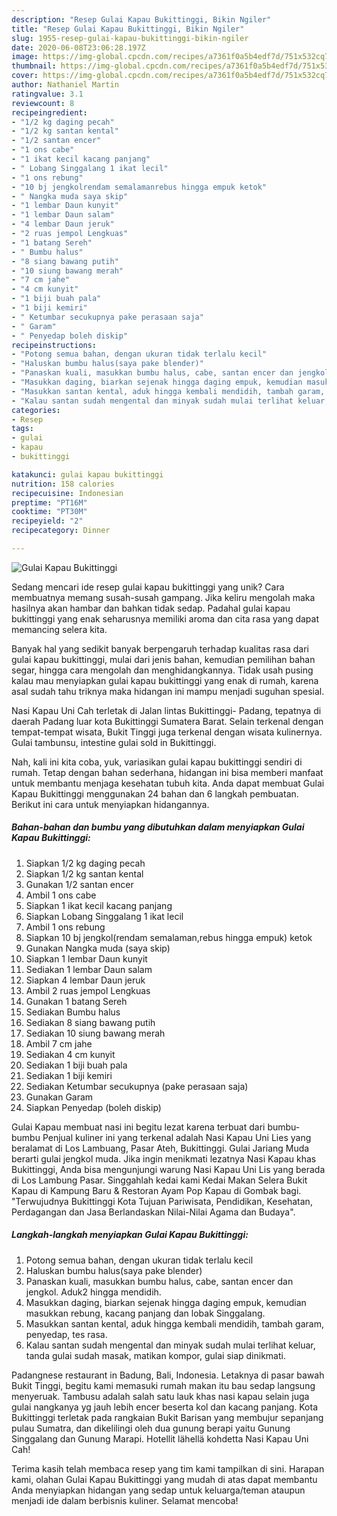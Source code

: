 ```yaml
---
description: "Resep Gulai Kapau Bukittinggi, Bikin Ngiler"
title: "Resep Gulai Kapau Bukittinggi, Bikin Ngiler"
slug: 1955-resep-gulai-kapau-bukittinggi-bikin-ngiler
date: 2020-06-08T23:06:28.197Z
image: https://img-global.cpcdn.com/recipes/a7361f0a5b4edf7d/751x532cq70/gulai-kapau-bukittinggi-foto-resep-utama.jpg
thumbnail: https://img-global.cpcdn.com/recipes/a7361f0a5b4edf7d/751x532cq70/gulai-kapau-bukittinggi-foto-resep-utama.jpg
cover: https://img-global.cpcdn.com/recipes/a7361f0a5b4edf7d/751x532cq70/gulai-kapau-bukittinggi-foto-resep-utama.jpg
author: Nathaniel Martin
ratingvalue: 3.1
reviewcount: 8
recipeingredient:
- "1/2 kg daging pecah"
- "1/2 kg santan kental"
- "1/2 santan encer"
- "1 ons cabe"
- "1 ikat kecil kacang panjang"
- " Lobang Singgalang 1 ikat lecil"
- "1 ons rebung"
- "10 bj jengkolrendam semalamanrebus hingga empuk ketok"
- " Nangka muda saya skip"
- "1 lembar Daun kunyit"
- "1 lembar Daun salam"
- "4 lembar Daun jeruk"
- "2 ruas jempol Lengkuas"
- "1 batang Sereh"
- " Bumbu halus"
- "8 siang bawang putih"
- "10 siung bawang merah"
- "7 cm jahe"
- "4 cm kunyit"
- "1 biji buah pala"
- "1 biji kemiri"
- " Ketumbar secukupnya pake perasaan saja"
- " Garam"
- " Penyedap boleh diskip"
recipeinstructions:
- "Potong semua bahan, dengan ukuran tidak terlalu kecil"
- "Haluskan bumbu halus(saya pake blender)"
- "Panaskan kuali, masukkan bumbu halus, cabe, santan encer dan jengkol. Aduk2 hingga mendidih."
- "Masukkan daging, biarkan sejenak hingga daging empuk, kemudian masukkan rebung, kacang panjang dan lobak Singgalang."
- "Masukkan santan kental, aduk hingga kembali mendidih, tambah garam, penyedap, tes rasa."
- "Kalau santan sudah mengental dan minyak sudah mulai terlihat keluar, tanda gulai sudah masak, matikan kompor, gulai siap dinikmati."
categories:
- Resep
tags:
- gulai
- kapau
- bukittinggi

katakunci: gulai kapau bukittinggi 
nutrition: 158 calories
recipecuisine: Indonesian
preptime: "PT16M"
cooktime: "PT30M"
recipeyield: "2"
recipecategory: Dinner

---
```



![Gulai Kapau Bukittinggi](https://img-global.cpcdn.com/recipes/a7361f0a5b4edf7d/751x532cq70/gulai-kapau-bukittinggi-foto-resep-utama.jpg)

Sedang mencari ide resep gulai kapau bukittinggi yang unik? Cara membuatnya memang susah-susah gampang. Jika keliru mengolah maka hasilnya akan hambar dan bahkan tidak sedap. Padahal gulai kapau bukittinggi yang enak seharusnya memiliki aroma dan cita rasa yang dapat memancing selera kita.

Banyak hal yang sedikit banyak berpengaruh terhadap kualitas rasa dari gulai kapau bukittinggi, mulai dari jenis bahan, kemudian pemilihan bahan segar, hingga cara mengolah dan menghidangkannya. Tidak usah pusing kalau mau menyiapkan gulai kapau bukittinggi yang enak di rumah, karena asal sudah tahu triknya maka hidangan ini mampu menjadi suguhan spesial.

Nasi Kapau Uni Cah terletak di Jalan lintas Bukittinggi- Padang, tepatnya di daerah Padang luar kota Bukittinggi Sumatera Barat. Selain terkenal dengan tempat-tempat wisata, Bukit Tinggi juga terkenal dengan wisata kulinernya. Gulai tambunsu, intestine gulai sold in Bukittinggi.


Nah, kali ini kita coba, yuk, variasikan gulai kapau bukittinggi sendiri di rumah. Tetap dengan bahan sederhana, hidangan ini bisa memberi manfaat untuk membantu menjaga kesehatan tubuh kita. Anda dapat membuat Gulai Kapau Bukittinggi menggunakan 24 bahan dan 6 langkah pembuatan. Berikut ini cara untuk menyiapkan hidangannya.

<!--inarticleads1-->

##### Bahan-bahan dan bumbu yang dibutuhkan dalam menyiapkan Gulai Kapau Bukittinggi:

1. Siapkan 1/2 kg daging pecah
1. Siapkan 1/2 kg santan kental
1. Gunakan 1/2 santan encer
1. Ambil 1 ons cabe
1. Siapkan 1 ikat kecil kacang panjang
1. Siapkan  Lobang Singgalang 1 ikat lecil
1. Ambil 1 ons rebung
1. Siapkan 10 bj jengkol(rendam semalaman,rebus hingga empuk) ketok
1. Gunakan  Nangka muda (saya skip)
1. Siapkan 1 lembar Daun kunyit
1. Sediakan 1 lembar Daun salam
1. Siapkan 4 lembar Daun jeruk
1. Ambil 2 ruas jempol Lengkuas
1. Gunakan 1 batang Sereh
1. Sediakan  Bumbu halus
1. Sediakan 8 siang bawang putih
1. Sediakan 10 siung bawang merah
1. Ambil 7 cm jahe
1. Sediakan 4 cm kunyit
1. Sediakan 1 biji buah pala
1. Sediakan 1 biji kemiri
1. Sediakan  Ketumbar secukupnya (pake perasaan saja)
1. Gunakan  Garam
1. Siapkan  Penyedap (boleh diskip)


Gulai Kapau membuat nasi ini begitu lezat karena terbuat dari bumbu-bumbu Penjual kuliner ini yang terkenal adalah Nasi Kapau Uni Lies yang beralamat di Los Lambuang, Pasar Ateh, Bukittinggi. Gulai Jariang Muda berarti gulai jengkol muda. Jika ingin menikmati lezatnya Nasi Kapau khas Bukittinggi, Anda bisa mengunjungi warung Nasi Kapau Uni Lis yang berada di Los Lambung Pasar. Singgahlah kedai kami Kedai Makan Selera Bukit Kapau di Kampung Baru &amp; Restoran Ayam Pop Kapau di Gombak bagi. &#34;Terwujudnya Bukittinggi Kota Tujuan Pariwisata, Pendidikan, Kesehatan, Perdagangan dan Jasa Berlandaskan Nilai-Nilai Agama dan Budaya&#34;. 

<!--inarticleads2-->

##### Langkah-langkah menyiapkan Gulai Kapau Bukittinggi:

1. Potong semua bahan, dengan ukuran tidak terlalu kecil
1. Haluskan bumbu halus(saya pake blender)
1. Panaskan kuali, masukkan bumbu halus, cabe, santan encer dan jengkol. Aduk2 hingga mendidih.
1. Masukkan daging, biarkan sejenak hingga daging empuk, kemudian masukkan rebung, kacang panjang dan lobak Singgalang.
1. Masukkan santan kental, aduk hingga kembali mendidih, tambah garam, penyedap, tes rasa.
1. Kalau santan sudah mengental dan minyak sudah mulai terlihat keluar, tanda gulai sudah masak, matikan kompor, gulai siap dinikmati.


Padangnese restaurant in Badung, Bali, Indonesia. Letaknya di pasar bawah Bukit Tinggi, begitu kami memasuki rumah makan itu bau sedap langsung menyeruak. Tambusu adalah salah satu lauk khas nasi kapau selain juga gulai nangkanya yg jauh lebih encer beserta kol dan kacang panjang. Kota Bukittinggi terletak pada rangkaian Bukit Barisan yang membujur sepanjang pulau Sumatra, dan dikelilingi oleh dua gunung berapi yaitu Gunung Singgalang dan Gunung Marapi. Hotellit lähellä kohdetta Nasi Kapau Uni Cah! 

Terima kasih telah membaca resep yang tim kami tampilkan di sini. Harapan kami, olahan Gulai Kapau Bukittinggi yang mudah di atas dapat membantu Anda menyiapkan hidangan yang sedap untuk keluarga/teman ataupun menjadi ide dalam berbisnis kuliner. Selamat mencoba!
